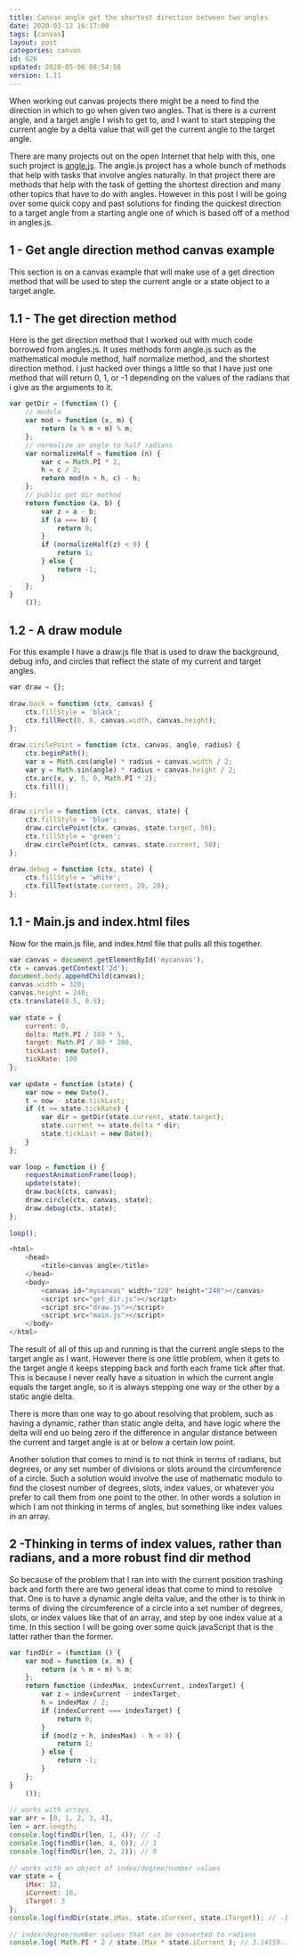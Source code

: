 ```yaml
---
title: Canvas angle get the shortest direction between two angles
date: 2020-03-12 16:17:00
tags: [canvas]
layout: post
categories: canvas
id: 626
updated: 2020-05-06 08:54:58
version: 1.11
---
```


When working out canvas projects there might be a need to find the direction in which to go when given two angles. That is there is a current angle, and a target angle I wish to get to, and I want to start stepping the current angle by a delta value that will get the current angle to the target angle. 

There are many projects out on the open Internet that help with this, one such project is [angle.js](https://github.com/infusion/Angles.js/). The angle.js project has a whole bunch of methods that help with tasks that involve angles naturally. In that project there are methods that help with the task of getting the shortest direction and many other topics that have to do with angles. However in this post I will be going over some quick copy and past solutions for finding the quickest direction to a target angle from a starting angle one of which is based off of a method in angles.js.

<!-- more -->

## 1 - Get angle direction method canvas example

This section is on a canvas example that will make use of a get direction method that will be used to step the current angle or a state object to a target angle.

## 1.1 - The get direction method

Here is the get direction method that I worked out with much code borrowed from angles.js. It uses methods form angle.js such as the mathematical module method, half normalize method, and the shortest direction method. I just hacked over things a little so that I have just one method that will return 0, 1, or -1 depending on the values of the radians that i give as the arguments to it.

```js
var getDir = (function () {
    // modulo
    var mod = function (x, m) {
        return (x % m + m) % m;
    };
    // normalize an angle to half radians
    var normalizeHalf = function (n) {
        var c = Math.PI * 2,
        h = c / 2;
        return mod(n + h, c) - h;
    };
    // public get dir method
    return function (a, b) {
        var z = a - b;
        if (a === b) {
            return 0;
        }
        if (normalizeHalf(z) < 0) {
            return 1;
        } else {
            return -1;
        }
    };
}
    ());
```

## 1.2 - A draw module

For this example I have a draw.js file that is used to draw the background, debug info, and circles that reflect the state of my current and target angles.

```js
var draw = {};
 
draw.back = function (ctx, canvas) {
    ctx.fillStyle = 'black';
    ctx.fillRect(0, 0, canvas.width, canvas.height);
};
 
draw.circlePoint = function (ctx, canvas, angle, radius) {
    ctx.beginPath();
    var x = Math.cos(angle) * radius + canvas.width / 2;
    var y = Math.sin(angle) * radius + canvas.height / 2;
    ctx.arc(x, y, 5, 0, Math.PI * 2);
    ctx.fill();
};
 
draw.circle = function (ctx, canvas, state) {
    ctx.fillStyle = 'blue';
    draw.circlePoint(ctx, canvas, state.target, 50);
    ctx.fillStyle = 'green';
    draw.circlePoint(ctx, canvas, state.current, 50);
};
 
draw.debug = function (ctx, state) {
    ctx.fillStyle = 'white';
    ctx.fillText(state.current, 20, 20);
};
```

## 1.1 - Main.js and index.html files

Now for the main.js file, and index.html file that pulls all this together.

```js
var canvas = document.getElementById('mycanvas'),
ctx = canvas.getContext('2d');
document.body.appendChild(canvas);
canvas.width = 320;
canvas.height = 240;
ctx.translate(0.5, 0.5);
 
var state = {
    current: 0,
    delta: Math.PI / 180 * 5,
    target: Math.PI / 80 * 200,
    tickLast: new Date(),
    tickRate: 100
};
 
var update = function (state) {
    var now = new Date(),
    t = now - state.tickLast;
    if (t >= state.tickRate) {
        var dir = getDir(state.current, state.target);
        state.current += state.delta * dir;
        state.tickLast = new Date();
    }
};
 
var loop = function () {
    requestAnimationFrame(loop);
    update(state);
    draw.back(ctx, canvas);
    draw.circle(ctx, canvas, state);
    draw.debug(ctx, state);
};
 
loop();
```

```js
<html>
    <head>
        <title>canvas angle</title>
    </head>
    <body>
        <canvas id="mycanvas" width="320" height="240"></canvas>
        <script src="get_dir.js"></script>
        <script src="draw.js"></script>
        <script src="main.js"></script>
    </body>
</html>
```

The result of all of this up and running is that the current angle steps to the target angle as I want. However there is one little problem, when it gets to the target angle it keeps stepping back and forth each frame tick after that. This is because I never really have a situation in which the current angle equals the target angle, so it is always stepping one way or the other by a static angle delta.

There is more than one way to go about resolving that problem, such as having a dynamic, rather than static angle delta, and have logic where the delta will end uo being zero if the difference in angular distance between the current and target angle is at or below a certain low point. 

Another solution that comes to mind is to not think in terms of radians, but degrees, or any set number of divisions or slots around the circumference of a circle. Such a solution would involve the use of mathematic modulo to find the closest number of degrees, slots, index values, or whatever you prefer to call them from one point to the other. In other words a solution in which I am not thinking in terms of angles, but something like index values in an array.

## 2 -Thinking in terms of index values, rather than radians, and a more robust find dir method

So because of the problem that I ran into with the current position trashing back and forth there are two general ideas that come to mind to resolve that. One is to have a dynamic angle delta value, and the other is to think in terms of diving the circumference of a circle into a set number of degrees, slots, or index values like that of an array, and step by one index value at a time. In this section I will be going over some quick javaScript that is the latter rather than the former.

```js
var findDir = (function () {
    var mod = function (x, m) {
        return (x % m + m) % m;
    };
    return function (indexMax, indexCurrent, indexTarget) {
        var z = indexCurrent - indexTarget,
        h = indexMax / 2;
        if (indexCurrent === indexTarget) {
            return 0;
        }
        if (mod(z + h, indexMax) - h < 0) {
            return 1;
        } else {
            return -1;
        }
    };
}
    ());
 
// works with arrays
var arr = [0, 1, 2, 3, 4],
len = arr.length;
console.log(findDir(len, 1, 4)); // -1
console.log(findDir(len, 4, 0)); // 1
console.log(findDir(len, 2, 2)); // 0
 
// works with an object of index/degree/number values
var state = {
    iMax: 32,
    iCurrent: 16,
    iTarget: 3
};
console.log(findDir(state.iMax, state.iCurrent, state.iTarget)); // -1
 
// index/degree/number values that can be converted to radians
console.log( Math.PI * 2 / state.iMax * state.iCurrent ); // 3.14159...
```